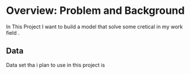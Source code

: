 # Overview: Problem and Background

In This Project I want to build a model that solve some cretical in my work field .


## Data

Data set tha i plan to use in this project is 